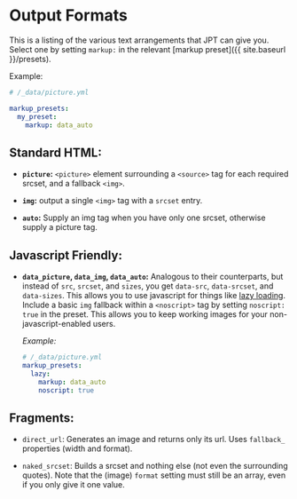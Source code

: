 ---
---

# Output Formats

This is a listing of the various text arrangements that JPT can give you. Select one by setting
`markup:` in the relevant [markup preset]({{ site.baseurl }}/presets).

Example: 

```yml
# /_data/picture.yml

markup_presets:
  my_preset:
    markup: data_auto
```

## Standard HTML:

* **`picture`:** `<picture>` element surrounding a `<source>` tag for each required srcset, and a
  fallback `<img>`.

* **`img`:** output a single `<img>` tag with a `srcset` entry.

* **`auto`:** Supply an img tag when you have only one srcset, otherwise supply a picture tag.

## Javascript Friendly:

* **`data_picture`, `data_img`, `data_auto`:** Analogous to their counterparts, but instead of
`src`, `srcset`, and `sizes`, you get `data-src`, `data-srcset`, and `data-sizes`. This allows you
to use javascript for things like [lazy loading](https://github.com/verlok/lazyload). Include a
basic `img` fallback within a `<noscript>` tag by setting `noscript: true` in the preset. This
allows you to keep working images for your non-javascript-enabled users.

  *Example:* 

  ```yml
  # /_data/picture.yml
  markup_presets:
    lazy: 
      markup: data_auto
      noscript: true
  ```

## Fragments:

* `direct_url`: Generates an image and returns only its url. Uses `fallback_` properties (width
and format).

* `naked_srcset`: Builds a srcset and nothing else (not even the surrounding quotes). Note that the
(image) `format` setting must still be an array, even if you only give it one value.
